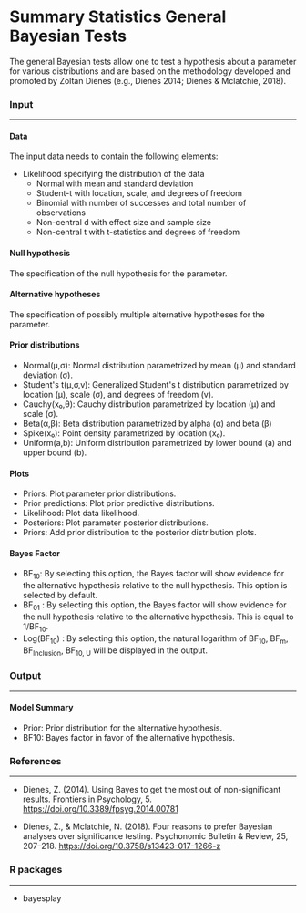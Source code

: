 Summary Statistics General Bayesian Tests
====================================

The general Bayesian tests allow one to test a hypothesis about a parameter for various distributions and are based on the methodology developed and promoted by Zoltan Dienes (e.g., Dienes 2014; Dienes & Mclatchie, 2018).


### Input
---------

#### Data
The input data needs to contain the following elements:

- Likelihood specifying the distribution of the data
  - Normal with mean and standard deviation
  - Student-t with location, scale, and degrees of freedom
  - Binomial with number of successes and total number of observations
  - Non-central d with effect size and sample size
  - Non-central t with t-statistics and degrees of freedom


#### Null hypothesis
The specification of the null hypothesis for the parameter.


#### Alternative hypotheses
The specification of possibly multiple alternative hypotheses for the parameter.

#### Prior distributions
  - Normal(μ,σ): Normal distribution parametrized by mean (μ) and standard deviation (σ).
  - Student's t(μ,σ,v): Generalized Student's t distribution parametrized by location (μ), scale (σ), and degrees of freedom (v).
  - Cauchy(x₀,θ): Cauchy distribution parametrized by location (μ) and scale (σ).
  - Beta(α,β): Beta distribution parametrized by alpha (α) and beta (β)
  - Spike(x₀): Point density parametrized by location (x₀).
  - Uniform(a,b): Uniform distribution parametrized by lower bound (a) and upper bound (b).


#### Plots
  - Priors: Plot parameter prior distributions.
  - Prior predictions: Plot prior predictive distributions.
  - Likelihood: Plot data likelihood.
  - Posteriors: Plot parameter posterior distributions.
  - Priors: Add prior distribution to the posterior distribution plots. 


#### Bayes Factor
- BF<sub>10</sub>: By selecting this option, the Bayes factor will show evidence for the alternative hypothesis relative to the null hypothesis. This option is selected by default.
- BF<sub>01</sub> : By selecting this option, the Bayes factor will show evidence for the null hypothesis relative to the alternative hypothesis. This is equal to 1/BF<sub>10</sub>.
- Log(BF<sub>10</sub>) : By selecting this option, the natural logarithm of BF<sub>10</sub>, BF<sub>m</sub>, BF<sub>Inclusion</sub>, BF<sub>10, U</sub> will be displayed in the output.



### Output
----------

#### Model Summary
  - Prior: Prior distribution for the alternative hypothesis.
  - BF10: Bayes factor in favor of the alternative hypothesis.



### References
--------------
- Dienes, Z. (2014). Using Bayes to get the most out of non-significant results. Frontiers in Psychology, 5. https://doi.org/10.3389/fpsyg.2014.00781

- Dienes, Z., & Mclatchie, N. (2018). Four reasons to prefer Bayesian analyses over significance testing. Psychonomic Bulletin & Review, 25, 207–218. https://doi.org/10.3758/s13423-017-1266-z


### R packages
--------------
  - bayesplay
